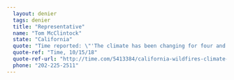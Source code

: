```yaml
---
  layout: denier
  tags: denier
  title: "Representative"
  name: "Tom McClintock"
  state: "California"
  quote: "Time reported: \"'The climate has been changing for four and a half billion years,' McClintock said in a Sept. 23 [2018] debate with his Democratic opponent. 'The extent to which human activity has a role to play is being hotly debated right now.' He offered a similarly inaccurate statement during an Oct. 8 debate hosted by KQED. 'There’s no question that global temperatures have been warming on and off since the last ice age,' he said. 'The question is what are we going to do about them.'\""
  quote-ref: "Time, 10/15/18"
  quote-ref-url: "http://time.com/5413384/california-wildfires-climate-change/"
  phone: "202-225-2511"
---
```

